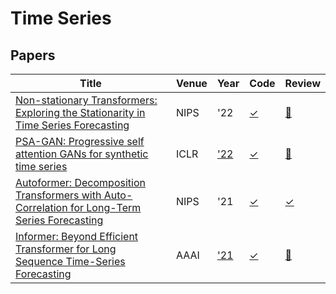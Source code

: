 # Time Series
## Papers
| Title | Venue | Year | Code | Review | 
|-|-|-|-|-|
| [Non-stationary Transformers: Exploring the Stationarity in Time Series Forecasting](./https://arxiv.org/pdf/2205.14415.pdf) | NIPS | '22 | [✓](https://github.com/thuml/Nonstationary_Transformers) | [🔧](./Non-stationary-Transformers/) |
| [PSA-GAN: Progressive self attention GANs for synthetic time series](https://www.amazon.science/publications/psa-gan-progressive-self-attention-gans-for-synthetic-time-series) | ICLR | ['22](https://aaai.org/Conferences/AAAI-21/aaai21call/#) | [✓](https://github.com/awslabs/gluon-ts/tree/dev/src) | [🔧](./psa-gan/) |
| [Autoformer: Decomposition Transformers with Auto-Correlation for Long-Term Series Forecasting](https://arxiv.org/pdf/2106.13008.pdf) | NIPS | '21 | [✓](https://github.com/thuml/Autoformer) | [✓](./Autoformer/) |
| [Informer: Beyond Efficient Transformer for Long Sequence Time-Series Forecasting](https://arxiv.org/abs/2012.07436) | AAAI | ['21](https://aaai.org/Conferences/AAAI-21/aaai21call/#) | [✓](https://github.com/zhouhaoyi/Informer2020) | [🔧](./informer/)|
